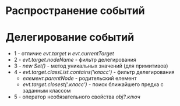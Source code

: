# Распространение событий

# Делегирование событий

- 1 - отличие _evt.target_ и _evt.currentTarget_
- 2 - _evt.target.nodeName_ - фильтр делегирования
- 3 - _new Set()_ - метод уникальных значений (для примитивов)
- 4 - _evt.target.classList.contains('класс')_ - фильтр делегирования
  - _елемент.parentNode_ - родительский елемент
  - _evt.target.closest('.класс')_ - поиск ближайшего предка с заданным классом
- 5 - оператор необязательного свойства _obj?.ключ_
